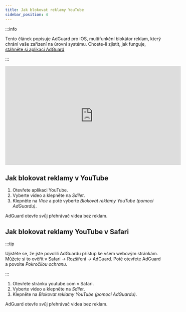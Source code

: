 ```yaml
---
title: Jak blokovat reklamy YouTube
sidebar_position: 4
---
```


:::info

Tento článek popisuje AdGuard pro iOS, multifunkční blokátor reklam, který chrání vaše zařízení na úrovni systému. Chcete-li zjistit, jak funguje, [stáhněte si aplikaci AdGuard](https://agrd.io/download-kb-adblock)

:::  

<iframe width="560" height="315" class="youtube-video" src="https://www.youtube-nocookie.com/embed/YW9Ojcm1Gkg" title="YouTube video player" frameborder="0" allow="accelerometer; autoplay; clipboard-write; encrypted-media; gyroscope; picture-in-picture" allowfullscreen></iframe>

## Jak blokovat reklamy v YouTube

1. Otevřete aplikaci YouTube.
1. Vyberte video a klepněte na *Sdílet*.
1. Klepněte na *Více* a poté vyberte *Blokovat reklamy YouTube (pomocí AdGuardu)*.

AdGuard otevře svůj přehrávač videa bez reklam.

## Jak blokovat reklamy YouTube v Safari

:::tip

Ujistěte se, že jste povolili AdGuardu přístup ke všem webovým stránkám. Můžete si to ověřit v Safari → Rozšíření → AdGuard. Poté otevřete AdGuard a povolte *Pokročilou ochranu*.

:::

1. Otevřete stránku youtube.com v Safari.
1. Vyberte video a klepněte na *Sdílet*.
1. Klepněte na *Blokovat reklamy YouTube (pomocí AdGuardu)*.

AdGuard otevře svůj přehrávač videa bez reklam.
